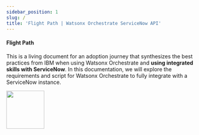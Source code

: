```yaml
---
sidebar_position: 1
slug: /
title: 'Flight Path | Watsonx Orchestrate ServiceNow API'
---
```

#### Flight Path
This is a living document for an adoption journey that synthesizes the best practices from IBM when using Watsonx Orchestrate and  **using integrated skills with ServiceNow**. In this documentation, we will explore the requirements and script for Watsonx Orchestrate to fully integrate with a ServiceNow instance.

<img src="https://user-images.githubusercontent.com/95059/166857681-99c92cdc-fa62-4141-b903-969bd6ec1a41.png" width="100" height="100" />